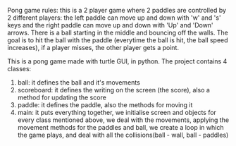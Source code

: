 Pong game rules: this is a 2 player game where 2 paddles are controlled by 2 different players: the left paddle can move up and down with 'w' and 's' keys and the right paddle can move up and down with 'Up' and 'Down' arrows. There is a ball starting in the middle and bouncing off the walls. The goal is to hit the ball with the paddle (everytime the ball is hit, the ball speed increases), if a player misses, the other player gets a point.

This is a pong game made with turtle GUI, in python. The project contains 4 classes:

  1. ball: it defines the ball and it's movements
  2. scoreboard: it defines the writing on the screen (the score), also a method for updating the score
  3. paddle: it defines the paddle, also the methods for moving it
  4. main: it puts everything together, we initialise screen and objects for every class mentioned above, we deal with the movements, applying the movement methods for the paddles and ball, we create a loop in which the game plays, and deal with all the collisions(ball - wall, ball - paddles)
